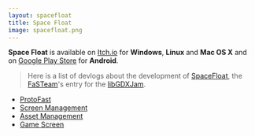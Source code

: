 ```yaml
---
layout: spacefloat
title: Space Float
image: spacefloat.png
---
```

**Space Float** is available on [Itch.io](http://fahien.itch.io/space-float) for **Windows**, **Linux** and **Mac OS X** and on [Google Play Store](https://play.google.com/store/apps/details?id=me.fahien.spacefloat.android) for **Android**.

> Here is a list of devlogs about the development of [SpaceFloat](http://www.fahien.me/spacefloat), the [FaSTeam](http://itch.io/post/6999)'s entry for the [libGDXJam](http://itch.io/jam/libgdxjam).

*   [ProtoFast](http://www.fahien.me/protofast)
*   [Screen Management](http://www.fahien.me/2015/12/29/spacefloat-screen-management)
*   [Asset Management](http://www.fahien.me/2016/01/04/spacefloat-asset-management)
*   [Game Screen](http://www.fahien.me/2016/01/10/spacefloat-game-screen)
